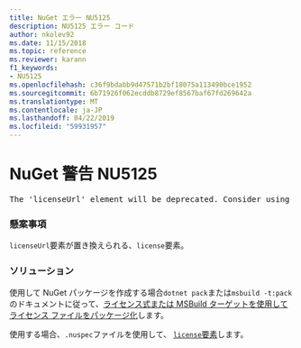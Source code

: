 ```yaml
---
title: NuGet エラー NU5125
description: NU5125 エラー コード
author: nkolev92
ms.date: 11/15/2018
ms.topic: reference
ms.reviewer: karann
f1_keywords:
- NU5125
ms.openlocfilehash: c36f9bdabb9d47571b2bf18075a113490bce1952
ms.sourcegitcommit: 6b71926f062ecddb8729ef8567baf67fd269642a
ms.translationtype: MT
ms.contentlocale: ja-JP
ms.lasthandoff: 04/22/2019
ms.locfileid: "59931957"
---
```

# <a name="nuget-warning-nu5125"></a>NuGet 警告 NU5125
<pre>The 'licenseUrl' element will be deprecated. Consider using the 'license' element instead.</pre>

### <a name="issue"></a>懸案事項

`licenseUrl`要素が置き換えられる、`license`要素。

### <a name="solution"></a>ソリューション

使用して NuGet パッケージを作成する場合`dotnet pack`または`msbuild -t:pack`のドキュメントに従って、[ライセンス式または MSBuild ターゲットを使用してライセンス ファイルをパッケージ化](../msbuild-targets.md#packing-a-license-expression-or-a-license-file)します。

使用する場合、`.nuspec`ファイルを使用して、 [ `license`要素](../nuspec.md#license)します。
